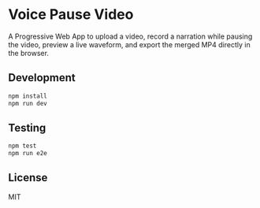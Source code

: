 # Voice Pause Video

A Progressive Web App to upload a video, record a narration while pausing the video, preview a live waveform, and export the merged MP4 directly in the browser.

## Development

```bash
npm install
npm run dev
```

## Testing

```bash
npm test
npm run e2e
```

## License

MIT
